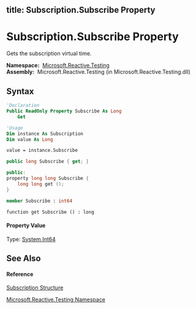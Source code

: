 title: Subscription.Subscribe Property
---
# Subscription.Subscribe Property

Gets the subscription virtual time.

**Namespace:**  [Microsoft.Reactive.Testing](Microsoft.Reactive.Testing/Microsoft.Reactive.Testing)  
**Assembly:**  Microsoft.Reactive.Testing (in Microsoft.Reactive.Testing.dll)

## Syntax

```vb
'Declaration
Public ReadOnly Property Subscribe As Long
    Get
```

```vb
'Usage
Dim instance As Subscription
Dim value As Long

value = instance.Subscribe
```

```csharp
public long Subscribe { get; }
```

```c++
public:
property long long Subscribe {
    long long get ();
}
```

```fsharp
member Subscribe : int64
```

```jscript
function get Subscribe () : long
```

#### Property Value

Type: [System.Int64](https://msdn.microsoft.com/en-us/library/6yy583ek)

## See Also

#### Reference

[Subscription Structure](Subscription/Subscription)

[Microsoft.Reactive.Testing Namespace](Microsoft.Reactive.Testing/Microsoft.Reactive.Testing)
